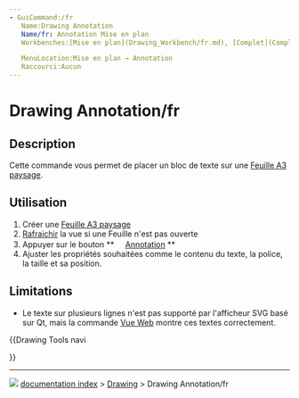 ```yaml
---
- GuiCommand:/fr
   Name:Drawing Annotation
   Name/fr: Annotation Mise en plan
   Workbenches:[Mise en plan](Drawing_Workbench/fr.md), [Complet](Complete_Workbench/fr.md)

   MenuLocation:Mise en plan → Annotation
   Raccourci:Aucun
---
```


# Drawing Annotation/fr


</div>

## Description

Cette commande vous permet de placer un bloc de texte sur une [Feuille A3 paysage](Drawing_Landscape_A3.md).

## Utilisation

1.  Créer une [Feuille A3 paysage](Drawing_Landscape_A3.md)
2.  [Rafraichir](Std_Refresh.md) la vue si une Feuille n\'est pas ouverte
3.  Appuyer sur le bouton **<img src="images/Drawing_Annotation.png" width=16px> [Annotation](Drawing_Annotation/fr.md)
**
4.  Ajuster les propriétés souhaitées comme le contenu du texte, la police, la taille et sa position.

## Limitations

-   Le texte sur plusieurs lignes n\'est pas supporté par l\'afficheur SVG basé sur Qt, mais la commande [Vue Web](Drawing_Openbrowser/fr.md) montre ces textes correctement.





<div class="mw-translate-fuzzy">





</div>


{{Drawing Tools navi

}}



---
![](images/Right_arrow.png) [documentation index](../README.md) > [Drawing](Drawing_Workbench.md) > Drawing Annotation/fr
